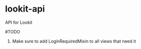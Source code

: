 # lookit-api
API for Lookit


#TODO
1. Make sure to add LoginRequiredMixin to all views that need it
